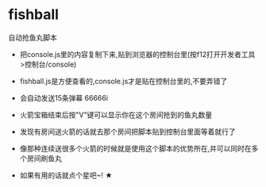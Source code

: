  # fishball
 自动抢鱼丸脚本
 - 把console.js里的内容复制下来,贴到浏览器的控制台里(按f12打开开发者工具>控制台/console)

 - fishball.js是方便查看的,console.js才是贴在控制台里的,不要弄错了

 - 会自动发送15条弹幕 66666i

 - 火箭宝箱结束后按"V"键可以显示你在这个房间抢到的鱼丸数量

 - 发现有房间送火箭的话就去那个房间把脚本贴到控制台里面等着就行了

 - 像那种连续送很多个火箭的时候就是使用这个脚本的优势所在,并可以同时在多个房间刷鱼丸

 - 如果有用的话就点个星吧~! ★
